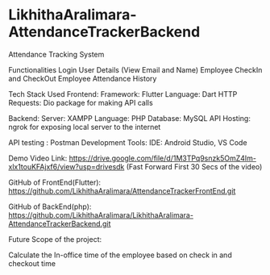 # LikhithaAralimara-AttendanceTrackerBackend
Attendance Tracking System 
						

Functionalities
Login
User Details (View Email and Name)
Employee CheckIn and CheckOut 
Employee Attendance History

Tech Stack Used
Frontend:
Framework: Flutter
Language: Dart
HTTP Requests: Dio package for making API calls


Backend:
Server: XAMPP
Language: PHP
Database: MySQL
API Hosting: ngrok for exposing local server to the internet


API testing : Postman
Development Tools:
IDE: Android Studio, VS Code

Demo Video Link:
https://drive.google.com/file/d/1M3TPq9snzk5OmZ4Im-xlx1touKFAjxf6/view?usp=drivesdk
(Fast Forward First 30 Secs of the video)

GitHub of FrontEnd(Flutter):
https://github.com/LikhithaAralimara/AttendanceTrackerFrontEnd.git

GitHub of BackEnd(php):
https://github.com/LikhithaAralimara/LikhithaAralimara-AttendanceTrackerBackend.git


Future Scope of the project:


Calculate the In-office time of the employee based on check in and checkout time

